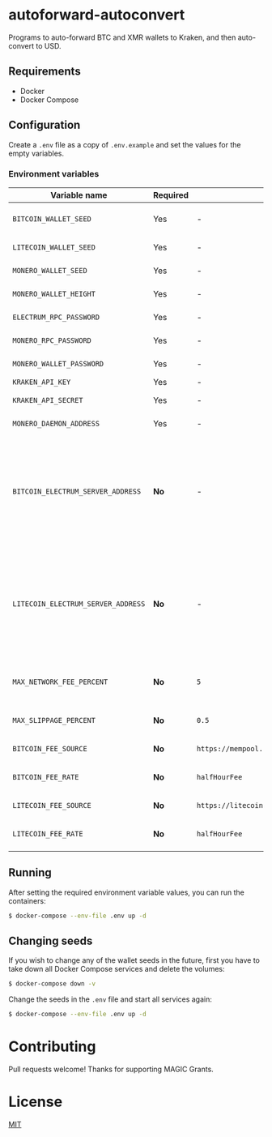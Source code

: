# autoforward-autoconvert

Programs to auto-forward BTC and XMR wallets to Kraken, and then auto-convert to USD.

## Requirements

- Docker
- Docker Compose

## Configuration

Create a `.env` file as a copy of `.env.example` and set the values for the empty variables.

### Environment variables

| Variable name | Required | Default | Description |
| - | - | - | - |
| `BITCOIN_WALLET_SEED` | Yes | - | Your BIP39 Bitcoin mnemonic seed. Used for all Bitcoin-like assets. |
| `LITECOIN_WALLET_SEED` | Yes | - | Your BIP39 Litecoin mnemonic seed. |
| `MONERO_WALLET_SEED` | Yes | - | Your 25 word Monero mnemonic seed. |
| `MONERO_WALLET_HEIGHT` | Yes | - | The restore height of your Monero wallet. |
| `ELECTRUM_RPC_PASSWORD` | Yes | - | A new strong password for your Electrum RPCs. |
| `MONERO_RPC_PASSWORD` | Yes | - | A new strong password for your Monero RPC. |
| `MONERO_WALLET_PASSWORD` | Yes | - | A new strong password for your Monero Wallet. |
| `KRAKEN_API_KEY` | Yes | - | Your API key from Kraken. |
| `KRAKEN_API_SECRET` | Yes | - | Your API secret from Kraken. |
| `MONERO_DAEMON_ADDRESS` | Yes | - | The address of a Monero daemon you own or trust. |
| `BITCOIN_ELECTRUM_SERVER_ADDRESS` | **No** | - | The address of a Bitcoin Electrum server you own or trust. E.g.: `localhost:50001:t` (no SSL) or `my.electrum.server:50001:s` (SSL). By leaving this blank you're letting Electrum select a random server for you, which may be a privacy concern. |
| `LITECOIN_ELECTRUM_SERVER_ADDRESS` | **No** | - | The address of a Litecoin Electrum server you own or trust. E.g.: `localhost:50001:t` (no SSL) or `my.electrum.server:50001:s` (SSL). By leaving this blank you're letting Electrum select a random server for you, which may be a privacy concern. |
| `MAX_NETWORK_FEE_PERCENT` | **No** | `5` | The maximum accepted miner fee percent when auto-forwarding. Not applied to XMR. |
| `MAX_SLIPPAGE_PERCENT` | **No** | `0.5` | The maximum accepted slippage percent when auto-converting. |
| `BITCOIN_FEE_SOURCE` | **No** | `https://mempool.space/api/v1/fees/recommended` | The fee API source to use for Bitcoin transactions. |
| `BITCOIN_FEE_RATE` | **No** | `halfHourFee` | The fee rate to use in the Bitcoin fee source API response. |
| `LITECOIN_FEE_SOURCE` | **No** | `https://litecoinspace.org/api/v1/fees/recommended` | The fee API source to use for Litecoin transactions. |
| `LITECOIN_FEE_RATE` | **No** | `halfHourFee` | The fee rate to use in the Litecoin fee source API response. |


## Running

After setting the required environment variable values, you can run the containers:

```bash
$ docker-compose --env-file .env up -d
```

## Changing seeds

If you wish to change any of the wallet seeds in the future, first you have to take down all Docker Compose services and delete the volumes:

```bash
$ docker-compose down -v
```

Change the seeds in the `.env` file and start all services again:

```bash
$ docker-compose --env-file .env up -d
```

# Contributing

Pull requests welcome!
Thanks for supporting MAGIC Grants.

# License

[MIT](LICENSE)
